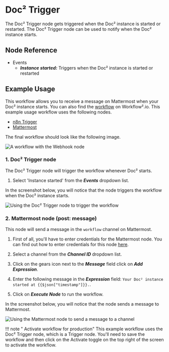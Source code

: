 # Doc² Trigger

The Doc² Trigger node gets triggered when the Doc² instance is started or restarted. The Doc² Trigger node can be used to notify when the Doc² instance starts.

## Node Reference

- Events
    - ***Instance started:*** Triggers when the Doc² instance is started or restarted

## Example Usage

This workflow allows you to receive a message on Mattermost when your Doc² instance starts. You can also find the [workflow](https://n8n.io/workflows/1058) on Workflow².io. This example usage workflow uses the following nodes.
- [n8n Trigger]()
- [Mattermost](/workflow/integrations/nodes/n8n-nodes-base.mattermost/)

The final workflow should look like the following image.

![A workflow with the Webhook node](/_images/integrations/core-nodes/n8ntrigger/workflow.png)

### 1. Doc² Trigger node

The Doc² Trigger node will trigger the workflow whenever Doc² starts.

1. Select 'Instance started' from the ***Events*** dropdown list.

In the screenshot below, you will notice that the node triggers the workflow when the Doc² instance starts.

![Using the Doc² Trigger node to trigger the workflow](/_images/integrations/core-nodes/n8ntrigger/n8ntrigger_node.png)

### 2. Mattermost node (post: message)

This node will send a message in the `workflow` channel on Mattermost.

1. First of all, you'll have to enter credentials for the Mattermost node. You can find out how to enter credentials for this node [here](/workflow/integrations/credentials/mattermost/).
2. Select a channel from the ***Channel ID*** dropdown list.
3. Click on the gears icon next to the ***Message*** field click on ***Add Expression***.

4. Enter the following message in the ***Expression*** field: `Your Doc² instance started at {{$json["timestamp"]}}.`.
5. Click on ***Execute Node*** to run the workflow.

In the screenshot below, you will notice that the node sends a message to Mattermost.

![Using the Mattermost node to send a message to a channel](/_images/integrations/core-nodes/n8ntrigger/mattermost_node.png)

!!! note " Activate workflow for production"
    This example workflow uses the Doc² Trigger node, which is a Trigger node. You'll need to save the workflow and then click on the Activate toggle on the top right of the screen to activate the workflow.

